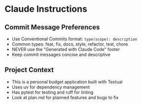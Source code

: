# Claude Instructions

## Commit Message Preferences
- Use Conventional Commits format: `type(scope): description`
- Common types: feat, fix, docs, style, refactor, test, chore
- NEVER use the "Generated with Claude Code" footer
- Keep commit messages concise and descriptive

## Project Context
- This is a personal budget application built with Textual
- Uses uv for dependency management
- Has pytest for testing and ruff for linting
- Look at plan.md for planned features and bugs to fix
